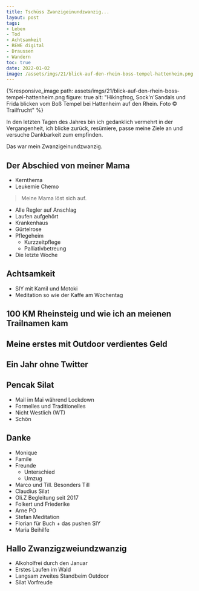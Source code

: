```yaml
---
title: Tschüss Zwanzigeinundzwanzig...
layout: post
tags:
- Leben
- Tod
- Achtsamkeit
- REWE digital
- Draussen
- Wandern
toc: true
date: 2022-01-02 
image: /assets/imgs/21/blick-auf-den-rhein-boss-tempel-hattenheim.png 
---
```

{%responsive_image path: assets/imgs/21/blick-auf-den-rhein-boss-tempel-hattenheim.png figure: true 
alt: "Hikingfrog, Sock'n'Sandals und Frida blicken vom Boß Tempel bei Hattenheim auf den Rhein. Foto © Trailfrucht" %}

In den letzten Tagen des Jahres bin ich gedanklich vermehrt in der Vergangenheit,
ich blicke zurück, resümiere, passe meine Ziele an
und versuche Dankbarkeit zum empfinden.

Das war mein Zwanzigeinundzwanzig.<!--break-->

## Der Abschied von meiner Mama 

- Kernthema
- Leukemie Chemo

> Meine Mama löst sich auf.

- Alle Regler auf Anschlag
- Laufen aufgehört
- Krankenhaus
- Gürtelrose
- Pflegeheim
  - Kurzzeitpflege
  -  Palliativbetreung
- Die letzte Woche

## Achtsamkeit

- SIY mit Kamil und Motoki
- Meditation so wie der Kaffe am Wochentag

## 100 KM Rheinsteig und wie ich an meienen Trailnamen kam


## Meine erstes mit Outdoor verdientes Geld

## Ein Jahr ohne Twitter

## Pencak Silat

- Mail im Mai während Lockdown
- Formelles und Traditionelles
- Nicht Westlich (WT)
- Schön 

## Danke

- Monique
- Famile
- Freunde
  - Unterschied
  - Umzug
- Marco und Till. Besonders Till
- Claudius Silat
- Oli.Z Begleitung seit 2017
- Folkert und Friederike
- Arne PO
- Stefan Meditation
- Florian für Buch + das pushen SIY
- Maria Beihilfe

## Hallo Zwanzigzweiundzwanzig

- Alkoholfrei durch den Januar
- Erstes Laufen im Wald
- Langsam zweites Standbeim Outdoor
- Silat Vorfreude
